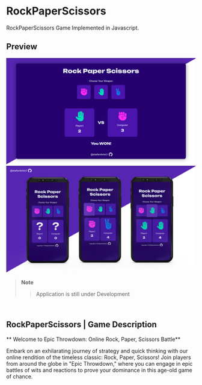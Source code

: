 # RockPaperScissors

RockPaperScissors Game Implemented in Javascript.

## Preview

![Preview](<./img/GitHub(MainPage).jpg>)
![Preview](<./img/GitHub(PHONES).jpg>)

> **Note**
>
> > Application is still under Development

<br>

## RockPaperScissors | Game Description

** Welcome to Epic Throwdown: Online Rock, Paper, Scissors Battle**

Embark on an exhilarating journey of strategy and quick thinking with our online rendition of the timeless classic: Rock, Paper, Scissors! Join players from around the globe in "Epic Throwdown," where you can engage in epic battles of wits and reactions to prove your dominance in this age-old game of chance.

<br>
